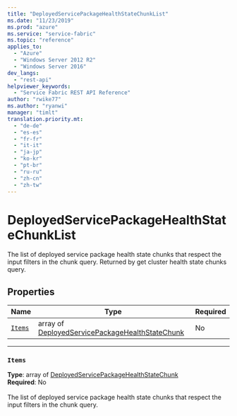 ```yaml
---
title: "DeployedServicePackageHealthStateChunkList"
ms.date: "11/23/2019"
ms.prod: "azure"
ms.service: "service-fabric"
ms.topic: "reference"
applies_to: 
  - "Azure"
  - "Windows Server 2012 R2"
  - "Windows Server 2016"
dev_langs: 
  - "rest-api"
helpviewer_keywords: 
  - "Service Fabric REST API Reference"
author: "rwike77"
ms.author: "ryanwi"
manager: "timlt"
translation.priority.mt: 
  - "de-de"
  - "es-es"
  - "fr-fr"
  - "it-it"
  - "ja-jp"
  - "ko-kr"
  - "pt-br"
  - "ru-ru"
  - "zh-cn"
  - "zh-tw"
---
```

# DeployedServicePackageHealthStateChunkList

The list of deployed service package health state chunks that respect the input filters in the chunk query. Returned by get cluster health state chunks query.


## Properties
| Name | Type | Required |
| --- | --- | --- |
| [`Items`](#items) | array of [DeployedServicePackageHealthStateChunk](sfclient-model-deployedservicepackagehealthstatechunk.md) | No |

____
### `Items`
__Type__: array of [DeployedServicePackageHealthStateChunk](sfclient-model-deployedservicepackagehealthstatechunk.md) <br/>
__Required__: No<br/>
<br/>
The list of deployed service package health state chunks that respect the input filters in the chunk query.

